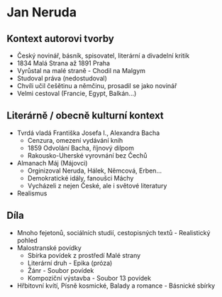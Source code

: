 # Jan Neruda

## Kontext autorovi tvorby

- Český novinář, básník, spisovatel, literární a divadelní kritik
- 1834 Malá Strana až 1891 Praha
- Vyrůstal na malé straně - Chodil na Malgym
- Studoval práva (nedostudoval)
- Chvíli učil češětinu a němčinu, prosadil se jako novinář
- Velmi cestoval (Francie, Egypt, Balkán...)

## Literárně / obecně kulturní kontext

- Tvrdá vladá Františka Josefa I., Alexandra Bacha
  - Cenzura, omezení vydávání knih
  - 1859 Odvolání Bacha, říjnový dilpom
  - Rakousko-Uherské vyrovnání bez Čechů
- Almanach Máj (Májovci)
  - Orginizoval Neruda, Hálek, Němcová, Erben...
  - Demokratické idály, fanoušci Máchy
  - Vycházeli z nejen České, ale i světové literatury
- Realismus

## Díla

- Mnoho fejetonů, sociálních studií, cestopisných textů - Realistický pohled
- Malostranské povídky
  - Sbírka povídek z prostředí Malé strany
  - Literární druh - Epika (próza)
  - Žánr - Soubor povídek
  - Kompoziční výstavba - Soubor 13 povídek
- Hřbitovní kvítí, Písně kosmické, Balady a romance - Básnické sbírky
